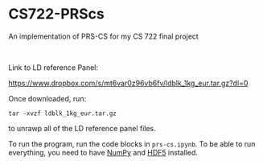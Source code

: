 # CS722-PRScs
An implementation of PRS-CS for my CS 722 final project

<br>

Link to LD reference Panel:

https://www.dropbox.com/s/mt6var0z96vb6fv/ldblk_1kg_eur.tar.gz?dl=0

Once downloaded, run:

`tar -xvzf ldblk_1kg_eur.tar.gz`

to unrawp all of the LD reference panel files.

To run the program, run the code blocks in `prs-cs.ipynb`. To be able to run everything, you need to have [NumPy](https://numpy.org/) and [HDF5](https://docs.h5py.org/en/stable/) installed.
